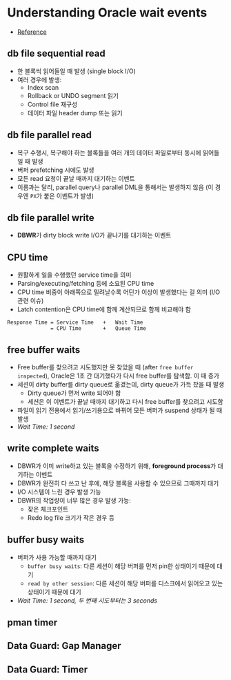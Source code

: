 # Understanding Oracle wait events

- [Reference](https://docs.oracle.com/database/121/REFRN/GUID-2FDDFAA4-24D0-4B80-A157-A907AF5C68E2.htm#REFRN-GUID-2FDDFAA4-24D0-4B80-A157-A907AF5C68E2)

## db file sequential read

- 한 블록씩 읽어들일 때 발생 (single block I/O)
- 여러 경우에 발생:
  - Index scan
  - Rollback or UNDO segment 읽기
  - Control file 재구성
  - 데이터 파일 header dump 또는 읽기

## db file parallel read

- 복구 수행시, 복구해야 하는 블록들을 여러 개의 데이터 파일로부터 동시에 읽어들일 때 발생
- 버퍼 prefetching 시에도 발생
- 모든 read 요청이 끝날 때까지 대기하는 이벤트
- 이름과는 달리, parallel query나 parallel DML을 통해서는 발생하지 않음 (이 경우엔 `PX`가 붙은 이벤트가 발생)

## db file parallel write

- **DBWR**가 dirty block write I/O가 끝나기를 대기하는 이벤트

## CPU time

- 원활하게 일을 수행했던 service time을 의미
- Parsing/executing/fetching 등에 소요된 CPU time
- CPU time 비중이 아래쪽으로 밀려날수록 어딘가 이상이 발생했다는 걸 의미 (I/O 관련 이슈)
- Latch contention은 CPU time에 함께 계산되므로 함께 비교해야 함

```
Response Time = Service Time   +   Wait Time
              = CPU Time       +   Queue Time
```

## free buffer waits

- Free buffer를 찾으려고 시도했지만 못 찾았을 때 (after `free buffer inspected`), Oracle은 1초 간 대기했다가 다시 free buffer를 탐색함. 이 때 증가
- 세션이 dirty buffer를 dirty queue로 옮겼는데, dirty queue가 가득 찼을 때 발생
  - Dirty queue가 먼저 write 되어야 함
  - 세션은 이 이벤트가 끝날 때까지 대기하고 다시 free buffer를 찾으려고 시도함
- 파일이 읽기 전용에서 읽기/쓰기용으로 바뀌어 모든 버퍼가 suspend 상태가 될 때 발생
- *Wait Time: 1 second*

## write complete waits

- DBWR가 이미 write하고 있는 블록을 수정하기 위해, **foreground process**가 대기하는 이벤트
- DBWR가 완전히 다 쓰고 난 후에, 해당 블록을 사용할 수 있으므로 그때까지 대기
- I/O 시스템이 느린 경우 발생 가능
- DBWR의 작업량이 너무 많은 경우 발생 가능:
  - 잦은 체크포인트
  - Redo log file 크기가 작은 경우 등

## buffer busy waits

- 버퍼가 사용 가능할 때까지 대기
  - `buffer busy waits`: 다른 세션이 해당 버퍼를 먼저 pin한 상태이기 때문에 대기
  - `read by other session`: 다른 세션이 해당 버퍼를 디스크에서 읽어오고 있는 상태이기 때문에 대기
- *Wait Time: 1 second, 두 번째 시도부터는 3 seconds*

## pman timer

## Data Guard: Gap Manager

## Data Guard: Timer